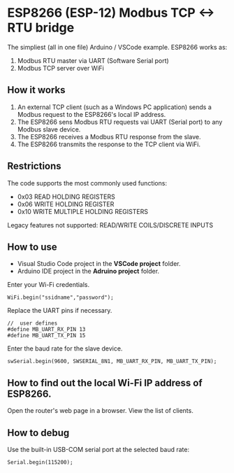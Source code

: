 # ESP8266 (ESP-12) Modbus TCP <-> RTU bridge
 The simpliest (all in one file) Arduino / VSCode example.
 ESP8266 works as:
 1. Modbus RTU master via UART (Software Serial port)
 2. Modbus TCP server over WiFi
    
## How it works
1. An external TCP client (such as a Windows PC application) sends a Modbus request to the ESP8266's local IP address.
2. The ESP8266 sens Modbus RTU requests vai UART (Serial port) to any Modbus slave device.
3. The ESP8266 receives a Modbus RTU response from the slave.
4. The ESP8266 transmits the response to the TCP client via WiFi.

## Restrictions
The code supports the most commonly used functions:
+ 0x03 READ HOLDING REGISTERS
+ 0x06 WRITE HOLDING REGISTER
+ 0x10 WRITE MULTIPLE HOLDING REGISTERS

Legacy features not supported:
READ/WRITE COILS/DISCRETE INPUTS

## How to use
+ Visual Studio Code project in the **VSCode project** folder.
+ Arduino IDE project in the **Adruino project** folder.

Enter your Wi-Fi credentials.
```
WiFi.begin("ssidname","password");
```
Replace the UART pins if necessary.
```
//  user defines
#define MB_UART_RX_PIN 13
#define MB_UART_TX_PIN 15
```
Enter the baud rate for the slave device.
```
swSerial.begin(9600, SWSERIAL_8N1, MB_UART_RX_PIN, MB_UART_TX_PIN);
```

## How to find out the local Wi-Fi IP address of ESP8266.
Open the router's web page in a browser. View the list of clients.

## How to debug
Use the built-in USB-COM serial port at the selected baud rate:
```
Serial.begin(115200);
```
